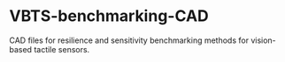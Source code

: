 # VBTS-benchmarking-CAD
CAD files for resilience and sensitivity benchmarking methods for vision-based tactile sensors.
